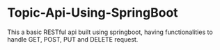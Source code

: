 # Topic-Api-Using-SpringBoot
This a basic RESTful api built using springboot, having functionalities to handle GET, POST, PUT and DELETE request.
